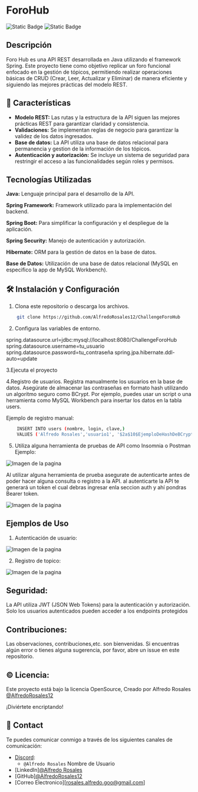 # ForoHub
![Static Badge](https://img.shields.io/badge/release_date-january-green)
![Static Badge](https://img.shields.io/badge/Status-Under_review-purple)


## Descripción

Foro Hub es una API REST desarrollada en Java utilizando el framework Spring. 
Este proyecto tiene como objetivo replicar un foro funcional enfocado en la gestión de tópicos, permitiendo realizar operaciones básicas de CRUD (Crear, Leer, Actualizar y Eliminar) 
de manera eficiente y siguiendo las mejores prácticas del modelo REST.

## :pencil: Características

- **Modelo REST:** Las rutas y la estructura de la API siguen las mejores prácticas REST para garantizar claridad y consistencia.
- **Validaciones:** Se implementan reglas de negocio para garantizar la validez de los datos ingresados.
- **Base de datos:** La API utiliza una base de datos relacional para permanencia y gestion de la información de los tópicos.
- **Autenticación y autorización:** Se incluye un sistema de seguridad para restringir el acceso a las funcionalidades según roles y permisos.


## Tecnologías Utilizadas

**Java:** Lenguaje principal para el desarrollo de la API.

**Spring Framework:** Framework utilizado para la implementación del backend.

**Spring Boot:** Para simplificar la configuración y el despliegue de la aplicación.

**Spring Security:** Manejo de autenticación y autorización.

**Hibernate:** ORM para la gestión de datos en la base de datos.

**Base de Datos:** Utilización de una base de datos relacional (MySQL en especifico la app de MySQL Workbench).


## :hammer_and_wrench: Instalación y Configuración

1. Clona este repositorio o descarga los archivos.

```bash
    git clone https://github.com/AlfredoRosales12/ChallengeForoHub
``` 

2. Configura las variables de entorno.

spring.datasource.url=jdbc:mysql://localhost:8080/ChallengeForoHub
spring.datasource.username=tu_usuario
spring.datasource.password=tu_contraseña
spring.jpa.hibernate.ddl-auto=update

3.Ejecuta el proyecto

4.Registro de usuarios.
Registra manualmente los usuarios en la base de datos. Asegúrate de almacenar las contraseñas en formato hash utilizando un algoritmo seguro como BCrypt. Por ejemplo, puedes usar un script o una herramienta como MySQL Workbench para insertar los datos en la tabla users.

Ejemplo de registro manual:
```bash
    INSERT INTO users (nombre, login, clave,) 
    VALUES ('Alfredo Rosales','usuario1', '$2a$10$EjemploDeHashDeBCrypt');
``` 

5. Utiliza alguna herramienta de pruebas de API como Insomnia o Postman
Ejemplo:

![Imagen de la pagina](assets/img/readme/inicio_insomnia.png)

Al utilizar alguna herramienta de prueba asegurate de autenticarte antes de poder hacer alguna consulta o registro a la API.
al autenticarte la API te generará un token el cual debras ingresar enla seccion auth y ahí pondras Bearer token.

![Imagen de la pagina](assets/img/readme/ingresarToken.png)


## Ejemplos de Uso

1. Autenticación de usuario:

![Imagen de la pagina](assets/img/readme/autenticacion_token.png)

2. Registro de topico:

![Imagen de la pagina](assets/img/readme/registroTopico.png)




## Seguridad: 

La API utiliza JWT (JSON Web Tokens) para la autenticación y autorización. Solo los usuarios autenticados pueden acceder a los endpoints protegidos


## Contribuciones:

Las observaciones, contribuciones,etc.  son bienvenidas. Si encuentras algún error o tienes alguna sugerencia, por favor, abre un issue en este repositorio.

## :copyright: Licencia:

Este proyecto está bajo la licencia OpenSource, Creado por Alfredo Rosales [@AlfredoRosales12](https://github.com/AlfredoRosales12)

¡Diviértete encriptando!

## :iphone: Contact

Te puedes comunicar conmigo a través de los siguientes canales de comunicación:

- [Discord](https://discord.com):
  - `@Alfredo Rosales` Nombre de Usuario
- [LinkedIn][@Alfredo Rosales](https://www.linkedin.com/in/alfredo-rosales-aguilar-5048b0264/)
- [GitHub][@AlfredoRosales12](https://github.com/AlfredoRosales12)
- [Correo Electronico][rosales.alfredo.goo@gmail.com]
